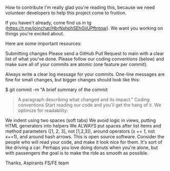 How to contribute
I'm really glad you're reading this, because we need volunteer developers to help this project come to fruition.

If you haven't already, come find us in tg (https://t.me/joinchat/HbrNxhphSEhGiiUPftntqw). We want you working on things you're excited about.

Here are some important resources:

Submitting changes
Please send a GitHub Pull Request to main with a clear list of what you've done. Please follow our coding conventions (below) and make sure all of your commits are atomic (one feature per commit).

Always write a clear log message for your commits. One-line messages are fine for small changes, but bigger changes should look like this:

$ git commit -m "A brief summary of the commit
> 
> A paragraph describing what changed and its impact."
Coding conventions
Start reading our code and you'll get the hang of it. We optimize for readability:

We indent using two spaces (soft tabs)
We avoid logic in views, putting HTML generators into helpers
We ALWAYS put spaces after list items and method parameters ([1, 2, 3], not [1,2,3]), around operators (x += 1, not x+=1), and around hash arrows.
This is open source software. Consider the people who will read your code, and make it look nice for them. It's sort of like driving a car: Perhaps you love doing donuts when you're alone, but with passengers the goal is to make the ride as smooth as possible.

Thanks, Aspirants FS/FE team

